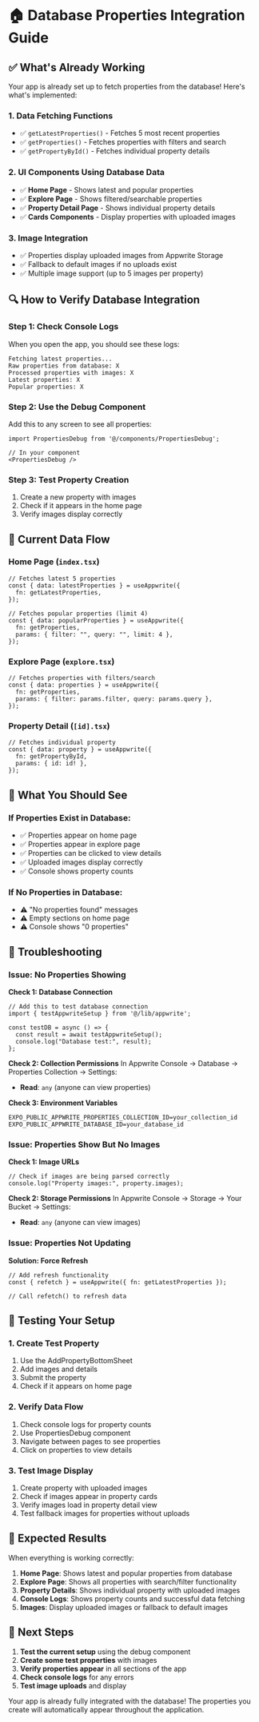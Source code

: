 # 🏠 Database Properties Integration Guide

## ✅ What's Already Working

Your app is already set up to fetch properties from the database! Here's what's implemented:

### **1. Data Fetching Functions**
- ✅ `getLatestProperties()` - Fetches 5 most recent properties
- ✅ `getProperties()` - Fetches properties with filters and search
- ✅ `getPropertyById()` - Fetches individual property details

### **2. UI Components Using Database Data**
- ✅ **Home Page** - Shows latest and popular properties
- ✅ **Explore Page** - Shows filtered/searchable properties
- ✅ **Property Detail Page** - Shows individual property details
- ✅ **Cards Components** - Display properties with uploaded images

### **3. Image Integration**
- ✅ Properties display uploaded images from Appwrite Storage
- ✅ Fallback to default images if no uploads exist
- ✅ Multiple image support (up to 5 images per property)

## 🔍 How to Verify Database Integration

### **Step 1: Check Console Logs**
When you open the app, you should see these logs:
```
Fetching latest properties...
Raw properties from database: X
Processed properties with images: X
Latest properties: X
Popular properties: X
```

### **Step 2: Use the Debug Component**
Add this to any screen to see all properties:
```tsx
import PropertiesDebug from '@/components/PropertiesDebug';

// In your component
<PropertiesDebug />
```

### **Step 3: Test Property Creation**
1. Create a new property with images
2. Check if it appears in the home page
3. Verify images display correctly

## 🚀 Current Data Flow

### **Home Page (`index.tsx`)**
```tsx
// Fetches latest 5 properties
const { data: latestProperties } = useAppwrite({
  fn: getLatestProperties,
});

// Fetches popular properties (limit 4)
const { data: popularProperties } = useAppwrite({
  fn: getProperties,
  params: { filter: "", query: "", limit: 4 },
});
```

### **Explore Page (`explore.tsx`)**
```tsx
// Fetches properties with filters/search
const { data: properties } = useAppwrite({
  fn: getProperties,
  params: { filter: params.filter, query: params.query },
});
```

### **Property Detail (`[id].tsx`)**
```tsx
// Fetches individual property
const { data: property } = useAppwrite({
  fn: getPropertyById,
  params: { id: id! },
});
```

## 🎯 What You Should See

### **If Properties Exist in Database:**
- ✅ Properties appear on home page
- ✅ Properties appear in explore page
- ✅ Properties can be clicked to view details
- ✅ Uploaded images display correctly
- ✅ Console shows property counts

### **If No Properties in Database:**
- ⚠️ "No properties found" messages
- ⚠️ Empty sections on home page
- ⚠️ Console shows "0 properties"

## 🔧 Troubleshooting

### **Issue: No Properties Showing**

**Check 1: Database Connection**
```tsx
// Add this to test database connection
import { testAppwriteSetup } from '@/lib/appwrite';

const testDB = async () => {
  const result = await testAppwriteSetup();
  console.log("Database test:", result);
};
```

**Check 2: Collection Permissions**
In Appwrite Console → Database → Properties Collection → Settings:
- **Read**: `any` (anyone can view properties)

**Check 3: Environment Variables**
```env
EXPO_PUBLIC_APPWRITE_PROPERTIES_COLLECTION_ID=your_collection_id
EXPO_PUBLIC_APPWRITE_DATABASE_ID=your_database_id
```

### **Issue: Properties Show But No Images**

**Check 1: Image URLs**
```tsx
// Check if images are being parsed correctly
console.log("Property images:", property.images);
```

**Check 2: Storage Permissions**
In Appwrite Console → Storage → Your Bucket → Settings:
- **Read**: `any` (anyone can view images)

### **Issue: Properties Not Updating**

**Solution: Force Refresh**
```tsx
// Add refresh functionality
const { refetch } = useAppwrite({ fn: getLatestProperties });

// Call refetch() to refresh data
```

## 📱 Testing Your Setup

### **1. Create Test Property**
1. Use the AddPropertyBottomSheet
2. Add images and details
3. Submit the property
4. Check if it appears on home page

### **2. Verify Data Flow**
1. Check console logs for property counts
2. Use PropertiesDebug component
3. Navigate between pages to see properties
4. Click on properties to view details

### **3. Test Image Display**
1. Create property with uploaded images
2. Check if images appear in property cards
3. Verify images load in property detail view
4. Test fallback images for properties without uploads

## 🎉 Expected Results

When everything is working correctly:

1. **Home Page**: Shows latest and popular properties from database
2. **Explore Page**: Shows all properties with search/filter functionality
3. **Property Details**: Shows individual property with uploaded images
4. **Console Logs**: Shows property counts and successful data fetching
5. **Images**: Display uploaded images or fallback to default images

## 🚀 Next Steps

1. **Test the current setup** using the debug component
2. **Create some test properties** with images
3. **Verify properties appear** in all sections of the app
4. **Check console logs** for any errors
5. **Test image uploads** and display

Your app is already fully integrated with the database! The properties you create will automatically appear throughout the application.
